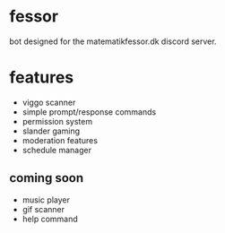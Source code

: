 # fessor
bot designed for the matematikfessor.dk discord server.

# features
- viggo scanner
- simple prompt/response commands
- permission system
- slander gaming
- moderation features
- schedule manager

## coming soon
- music player
- gif scanner
- help command